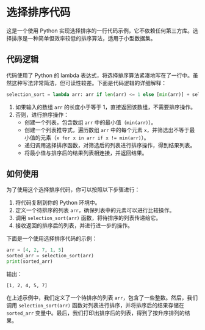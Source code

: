 # 选择排序代码

这是一个使用 Python 实现选择排序的一行代码示例，它不依赖任何第三方库。选择排序是一种简单但效率较低的排序算法，适用于小型数据集。

## 代码逻辑

代码使用了 Python 的 lambda 表达式，将选择排序算法紧凑地写在了一行中。虽然这种写法非常简洁，但可读性较差。下面是代码逻辑的详细解释：

```python
selection_sort = lambda arr: arr if len(arr) <= 1 else [min(arr)] + selection_sort([x for x in arr if x != min(arr)])
```

1. 如果输入的数组 `arr` 的长度小于等于 1，直接返回该数组，不需要排序操作。
2. 否则，进行排序操作：
   - 创建一个列表，包含数组 `arr` 中的最小值（`min(arr)`）。
   - 创建一个列表推导式，遍历数组 `arr` 中的每个元素 `x`，并筛选出不等于最小值的元素（`x for x in arr if x != min(arr)`）。
   - 递归调用选择排序函数，对筛选后的列表进行排序操作，得到结果列表。
   - 将最小值与排序后的结果列表相连接，并返回结果。

## 如何使用

为了使用这个选择排序代码，你可以按照以下步骤进行：

1. 将代码复制到你的 Python 环境中。
2. 定义一个待排序的列表 `arr`，确保列表中的元素可以进行比较操作。
3. 调用 `selection_sort(arr)` 函数，将待排序的列表传递给它。
4. 接收返回的排序后的列表，并进行进一步的操作。

下面是一个使用选择排序代码的示例：

```python
arr = [4, 2, 7, 1, 5]
sorted_arr = selection_sort(arr)
print(sorted_arr)
```

输出：

```
[1, 2, 4, 5, 7]
```

在上述示例中，我们定义了一个待排序的列表 `arr`，包含了一些整数。然后，我们调用 `selection_sort(arr)` 函数对列表进行排序，并将排序后的结果存储在 `sorted_arr` 变量中。最后，我们打印出排序后的列表，得到了按升序排列的结果。